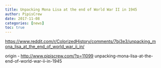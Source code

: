 ```yaml
---
title: Unpacking Mona Lisa at the end of World War II in 1945
author: PipisCrew
date: 2017-11-08
categories: [news]
toc: true
---
```


https://www.reddit.com/r/ColorizedHistory/comments/7bj3e3/unpacking_mona_lisa_at_the_end_of_world_war_ii_in/

origin - http://www.pipiscrew.com/?p=11099 unpacking-mona-lisa-at-the-end-of-world-war-ii-in-1945